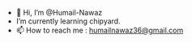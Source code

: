- 👋 Hi, I’m @Humail-Nawaz
- I’m currently learning chipyard. 
- 📫 How to reach me : humailnawaz36@gmail.com


<!---
Humail-Nawaz/Humail-Nawaz is a ✨ special ✨ repository because its `README.md` (this file) appears on your GitHub profile.
You can click the Preview link to take a look at your changes.
--->
